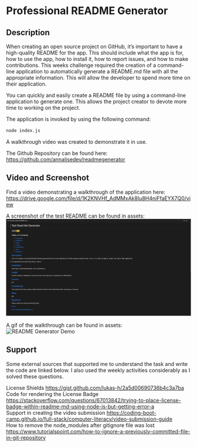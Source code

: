 # Professional README Generator

## Description

When creating an open source project on GitHub, it’s important to have a high-quality README for the app. This should include what the app is for, how to use the app, how to install it, how to report issues, and how to make contributions. This weeks challenge required the creation of a command-line application to automatically generate a README.md file with all the appropriate information. This will allow the developer to spend more time on their application.

You can quickly and easily create a README file by using a command-line application to generate one. This allows the project creator to devote more time to working on the project.

The application is invoked by using the following command:

```bash
node index.js
```
A walkthrough video was created to demonstrate it in use.

The Github Repository can be found here: https://github.com/annalisedev/readmegenerator

## Video and Screenshot

Find a video demonstrating a walkthrough of the application here: https://drive.google.com/file/d/1K2KNVHf_AdMMxAk8Iu8H4niFfaEYX7Q0/view

A screenshot of the test README can be found in assets:
![ScreenshotofApplication](./assets/sampleREADMEscreenshot.png)

A gif of the walkthrough can be found in assets: <br>
![README Generator Demo](./assets/Professional%20README%20Generator.gif)

## Support

Some external sources that supported me to understand the task and write the code are linked below. I also used the weekly activities considerably as I solved these questions. 

License Shields https://gist.github.com/lukas-h/2a5d00690736b4c3a7ba <br>
Code for rendering the License Badge https://stackoverflow.com/questions/67013842/trying-to-place-license-badge-within-readme-md-using-node-js-but-getting-error-a <br>
Support in creating the video submission https://coding-boot-camp.github.io/full-stack/computer-literacy/video-submission-guide <br>
How to remove the node_modules after gitignore file was lost https://www.tutorialspoint.com/how-to-ignore-a-previously-committed-file-in-git-repository 
